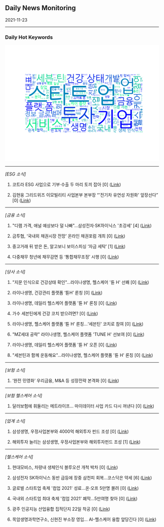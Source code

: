 ## Daily News Monitoring 

2021-11-23 

----------

### Daily Hot Keywords 

![word_cloud](image/2021-11-23_word_cloud.png)

----------

*[ESG 소식]*

1. 코트라 ESG 사업으로 기부·수출 두 마리 토끼 잡아 [0] ([Link](https://news.naver.com/main/read.naver?mode=LSD&mid=sec&sid1=101&oid=014&aid=0004743472))

2. 김현웅 그리드위즈 이모빌리티 사업본부 본부장 “'전기차 유연성 자원화' 앞장선다” [0] ([Link](https://news.naver.com/main/read.naver?mode=LSD&mid=sec&sid1=105&oid=030&aid=0002983344))

----------

*[금융 소식]*

1. "디램 가격, 애널 예상보다 덜 나빠"…삼성전자·SK하이닉스 '초강세' [4] ([Link](https://news.naver.com/main/read.naver?mode=LSD&mid=sec&sid1=101&oid=018&aid=0005091295))

2. 금투협, ‘국내외 채권시장 전망’ 온라인 채권포럼 개최 [0] ([Link](https://news.naver.com/main/read.naver?mode=LSD&mid=sec&sid1=101&oid=119&aid=0002550317))

3. 중고거래 뒤 받은 돈, 알고보니 보이스피싱 ‘자금 세탁’ [1] ([Link](https://news.naver.com/main/read.naver?mode=LSD&mid=sec&sid1=102&oid=056&aid=0011161318))

4. 다중채무 청년에 채무감면 등 ‘통합채무조정’ 시행 [0] ([Link](https://news.naver.com/main/read.naver?mode=LSD&mid=sec&sid1=101&oid=056&aid=0011161326))

----------

*[당사 소식]*

1. "지문 인식으로 건강상태 확인"…라이나생명, 헬스케어 '튠 H' 선봬  [0] ([Link](https://news.naver.com/main/read.naver?mode=LSD&mid=sec&sid1=101&oid=374&aid=0000265193))

2. 라이나생명, 건강관리 플랫폼 ‘튠H’ 론칭 [0] ([Link](https://news.naver.com/main/read.naver?mode=LSD&mid=sec&sid1=101&oid=016&aid=0001915397))

3. 라이나생명, 데일리 헬스케어 플랫폼 '튠 H' 론칭 [0] ([Link](https://news.naver.com/main/read.naver?mode=LSD&mid=sec&sid1=101&oid=003&aid=0010845884))

4. 가수 세븐틴에게 건강 코치 받으려면? [0] ([Link](https://news.naver.com/main/read.naver?mode=LSD&mid=sec&sid1=101&oid=215&aid=0000998380))

5. 라이나생명, 헬스케어 플랫폼 ‘튠 H’ 론칭…‘세븐틴’ 코치로 참여 [0] ([Link](https://news.naver.com/main/read.naver?mode=LSD&mid=sec&sid1=101&oid=123&aid=0002260164))

6. "MZ세대 공략" 라이나생명, 헬스케어 플랫폼 'TUNE H' 선보여 [0] ([Link](https://news.naver.com/main/read.naver?mode=LSD&mid=sec&sid1=101&oid=011&aid=0003987907))

7. 라이나생명, 데일리 헬스케어 플랫폼 '튠 H' 오픈 [0] ([Link](https://news.naver.com/main/read.naver?mode=LSD&mid=sec&sid1=101&oid=119&aid=0002550173))

8. "세븐틴과 함께 운동해요"…라이나생명, 헬스케어 플랫폼 '튠 H' 론칭 [0] ([Link](https://news.naver.com/main/read.naver?mode=LSD&mid=sec&sid1=101&oid=031&aid=0000637785))

----------

*[보험 소식]*

1. ‘완전 민영화’ 우리금융, M&A 등 성장전략 본격화 [0] ([Link](https://news.naver.com/main/read.naver?mode=LSD&mid=sec&sid1=101&oid=021&aid=0002493309))

----------

*[보험 헬스케어 소식]*

1. 달러보험에 휘둘리는 메트라이프… 마이데이터 사업 카드 다시 꺼낸다 [0] ([Link](https://news.naver.com/main/read.naver?mode=LSD&mid=sec&sid1=101&oid=417&aid=0000756767))

----------

*[업계 소식]*

1. 삼성생명, 우정사업본부와 4000억 해외투자 펀드 조성 [0] ([Link](https://news.naver.com/main/read.naver?mode=LSD&mid=sec&sid1=101&oid=119&aid=0002550252))

2. 해외투자 늘리는 삼성생명, 우정사업본부와 해외투자펀드 조성 [1] ([Link](https://news.naver.com/main/read.naver?mode=LSD&mid=sec&sid1=101&oid=243&aid=0000018838))

----------

*[헬스케어 소식]*

1. 현대모비스, 차량내 생체인식 블루오션 개척 박차 [0] ([Link](https://news.naver.com/main/read.naver?mode=LSD&mid=sec&sid1=101&oid=016&aid=0001915582))

2. 삼성전자 SK하이닉스 동반 급등에 장중 삼천피 회복…코스닥은 약세 [6] ([Link](https://news.naver.com/main/read.naver?mode=LSD&mid=sec&sid1=101&oid=009&aid=0004882453))

3. 글로벌 스타트업 축제 '컴업 2021' 성료…온·오프 5만명 몰려 [0] ([Link](https://news.naver.com/main/read.naver?mode=LSD&mid=sec&sid1=101&oid=018&aid=0005091227))

4. 국내외 스타트업 최대 축제 '컴업 2021' 폐막…5만여명 찾아 [0] ([Link](https://news.naver.com/main/read.naver?mode=LSD&mid=sec&sid1=101&oid=421&aid=0005739198))

5. 광주 인공지능 산업융합 집적단지 22일 착공 [0] ([Link](https://news.naver.com/main/read.naver?mode=LSD&mid=sec&sid1=102&oid=005&aid=0001485987))

6. 목암생명과학연구소, 신현진 부소장 영입… AI-헬스케어 융합 앞당긴다 [0] ([Link](https://news.naver.com/main/read.naver?mode=LSD&mid=sec&sid1=101&oid=243&aid=0000018840))

